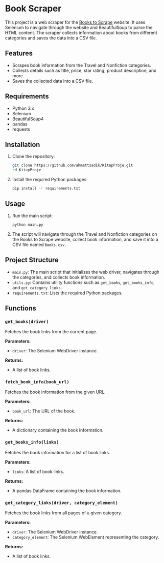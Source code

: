 # Book Scraper

This project is a web scraper for the [Books to Scrape](https://books.toscrape.com) website. It uses Selenium to navigate through the website and BeautifulSoup to parse the HTML content. The scraper collects information about books from different categories and saves the data into a CSV file.

## Features

- Scrapes book information from the Travel and Nonfiction categories.
- Collects details such as title, price, star rating, product description, and more.
- Saves the collected data into a CSV file.

## Requirements

- Python 3.x
- Selenium
- BeautifulSoup4
- pandas
- requests

## Installation

1. Clone the repository:

    ```sh
    git clone https://github.com/ahmettsadik/KitapProje.git
    cd KitapProje
    ```

2. Install the required Python packages:

    ```sh
    pip install -r requirements.txt
    ```

## Usage

1. Run the main script:

    ```sh
    python main.py
    ```

2. The script will navigate through the Travel and Nonfiction categories on the Books to Scrape website, collect book information, and save it into a CSV file named `Books.csv`.

## Project Structure

- `main.py`: The main script that initializes the web driver, navigates through the categories, and collects book information.
- `utils.py`: Contains utility functions such as `get_books`, `get_books_info`, and `get_category_links`.
- `requirements.txt`: Lists the required Python packages.

## Functions

### `get_books(driver)`

Fetches the book links from the current page.

**Parameters:**
- `driver`: The Selenium WebDriver instance.

**Returns:**
- A list of book links.

### `fetch_book_info(book_url)`

Fetches the book information from the given URL.

**Parameters:**
- `book_url`: The URL of the book.

**Returns:**
- A dictionary containing the book information.

### `get_books_info(links)`

Fetches the book information for a list of book links.

**Parameters:**
- `links`: A list of book links.

**Returns:**
- A pandas DataFrame containing the book information.

### `get_category_links(driver, category_element)`

Fetches the book links from all pages of a given category.

**Parameters:**
- `driver`: The Selenium WebDriver instance.
- `category_element`: The Selenium WebElement representing the category.

**Returns:**
- A list of book links.

